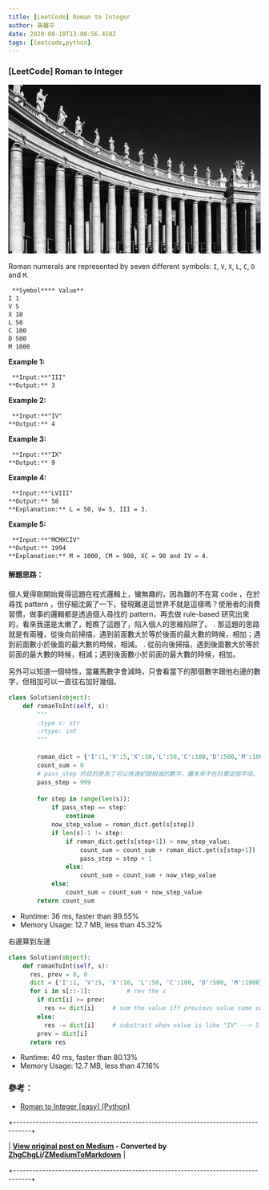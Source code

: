 ```yaml
---
title: [LeetCode] Roman to Integer
author: 黃馨平
date: 2020-09-10T13:00:56.458Z
tags: [leetcode,python]
---
```


### [LeetCode] Roman to Integer
![](images/2f1d9374730b/1*eYZofjrD0z3j5PTyW0n4BQ.jpeg "")

Roman numerals are represented by seven different symbols: `I`, `V`, `X`, `L`, `C`, `D` and `M`.

```
 **Symbol**** Value**  
I 1  
V 5  
X 10  
L 50  
C 100  
D 500  
M 1000
```

 **Example 1:** 
```
 **Input:**"III"  
**Output:** 3
```

 **Example 2:** 
```
 **Input:**"IV"  
**Output:** 4
```

 **Example 3:** 
```
 **Input:**"IX"  
**Output:** 9
```

 **Example 4:** 
```
 **Input:**"LVIII"  
**Output:** 58  
**Explanation:** L = 50, V= 5, III = 3.
```

 **Example 5:** 
```
 **Input:**"MCMXCIV"  
**Output:** 1994  
**Explanation:** M = 1000, CM = 900, XC = 90 and IV = 4.
```
#### 解題思路：

個人覺得剛開始覺得這題在程式邏輯上，蠻無趣的，因為難的不在寫 code ，在於尋找 pattern ，但仔細沈澱了一下，發現難道這世界不就是這樣嗎？使用者的消費習慣，做事的邏輯都是透過個人尋找的 pattern，再去做 rule-based 研究出來的，看來我還是太嫩了，輕瞧了這題了，陷入個人的思維陷阱了。
. 那這題的思路就是有兩種，從後向前掃描，遇到前面數大於等於後面的最大數的時候，相加；遇到前面數小於後面的最大數的時候，相減。
. 從前向後掃描，遇到後面數大於等於前面的最大數的時候，相減；遇到後面數小於前面的最大數的時候，相加。


另外可以知道一個特性，當羅馬數字會減時，只會看當下的那個數字跟他右邊的數字，但相加可以一直往右加好幾個。
```Python
class Solution(object):
    def romanToInt(self, s):
        """
        :type s: str
        :rtype: int
        """
        
        roman_dict = {'I':1,'V':5,'X':10,'L':50,'C':100,'D':500,'M':1000}
        count_sum = 0
        # pass_step 的目的是為了可以快速紀錄相減的數字，讓未來不在計算這個字母。
        pass_step = 999
        
        for step in range(len(s)):
            if pass_step == step:
                continue
            now_step_value = roman_dict.get(s[step])
            if len(s)-1 != step:
                if roman_dict.get(s[step+1]) > now_step_value:
                    count_sum = count_sum + roman_dict.get(s[step+1]) - now_step_value
                    pass_step = step + 1
                else:
                    count_sum = count_sum + now_step_value
            else:
                count_sum = count_sum + now_step_value
        return count_sum
```
- Runtime: 36 ms, faster than 89.55%
- Memory Usage: 12.7 MB, less than 45.32%


右邊算到左邊
```Python
class Solution(object):
    def romanToInt(self, s):
      res, prev = 0, 0
      dict = {'I':1, 'V':5, 'X':10, 'L':50, 'C':100, 'D':500, 'M':1000}
      for i in s[::-1]:          # rev the s
        if dict[i] >= prev:
          res += dict[i]     # sum the value iff previous value same or more
        else:
          res -= dict[i]     # substract when value is like "IV" --> 5-1, "IX" --> 10 -1 etc 
        prev = dict[i]
      return res
```
- Runtime: 40 ms, faster than 80.13%
- Memory Usage: 12.7 MB, less than 47.16%

### 參考：
- [Roman to Integer [easy] (Python)](https://blog.csdn.net/coder_orz/article/details/51448537)



+-----------------------------------------------------------------------------------+

| **[View original post on Medium](https://medium.com/jacky-life/leetcode-roman-to-integer-2f1d9374730b) - Converted by [ZhgChgLi](https://blog.zhgchg.li)/[ZMediumToMarkdown](https://github.com/ZhgChgLi/ZMediumToMarkdown)** |

+-----------------------------------------------------------------------------------+
